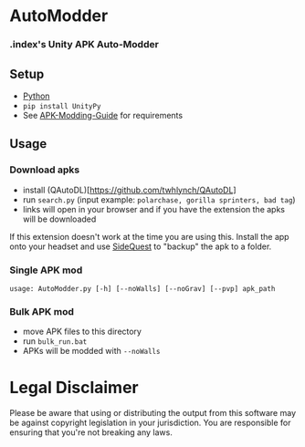 # AutoModder

### .index's Unity APK Auto-Modder

## Setup
- [Python](https://www.python.org/)
- `pip install UnityPy`
- See [APK-Modding-Guide](https://github.com/twhlynch/APK-Modding-Guide) for requirements

## Usage

### Download apks

- install (QAutoDL)[https://github.com/twhlynch/QAutoDL]
- run `search.py` (input example: `polarchase, gorilla sprinters, bad tag`)
- links will open in your browser and if you have the extension the apks will be downloaded

If this extension doesn't work at the time you are using this. Install the app onto your headset and use [SideQuest](https://sidequestvr.com/) to "backup" the apk to a folder.

### Single APK mod

```usage: AutoModder.py [-h] [--noWalls] [--noGrav] [--pvp] apk_path```

### Bulk APK mod

- move APK files to this directory
- run `bulk_run.bat`
- APKs will be modded with `--noWalls`

# Legal Disclaimer
Please be aware that using or distributing the output from this software may be against copyright legislation in your jurisdiction. You are responsible for ensuring that you're not breaking any laws.
